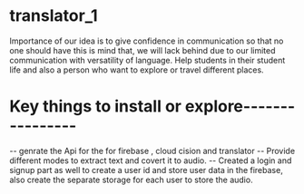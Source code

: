 # translator_1
Importance of our idea is to give confidence in communication so that no one should have this is mind that,
we will lack behind due to our limited communication with versatility of language.
Help students in their student life and also a person who want to explore or travel different places.


# Key things to install or explore----------------
-- genrate  the Api for the for firebase , cloud cision and translator
-- Provide different modes to extract text and covert it to audio.
-- Created a login and signup part as well to create a user id and store user data in the firebase,
also create the separate storage for each user to store the audio.

